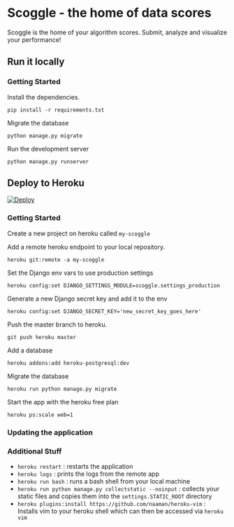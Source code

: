 # Scoggle - the home of data scores

Scoggle is the home of your algorithm scores. Submit, analyze and visualize your performance!

## Run it locally

### Getting Started

Install the dependencies.

```
pip install -r requirements.txt
```

Migrate the database

```
python manage.py migrate
```

Run the development server

```
python manage.py runserver
```

## Deploy to Heroku

[![Deploy](https://www.herokucdn.com/deploy/button.png)](https://heroku.com/deploy)

### Getting Started

Create a new project on heroku called `my-scoggle`

Add a remote heroku endpoint to your local repository.

```
heroku git:remote -a my-scoggle
```

Set the Django env vars to use production settings

```
heroku config:set DJANGO_SETTINGS_MODULE=scoggle.settings_production
```

Generate a new Django secret key and add it to the env

```
heroku config:set DJANGO_SECRET_KEY='new_secret_key_goes_here'
```

Push the master branch to heroku.

```
git push heroku master
```

Add a database

```
heroku addons:add heroku-postgresql:dev
```

Migrate the database

```
heroku run python manage.py migrate
```

Start the app with the heroku free plan

```
heroku ps:scale web=1
```

### Updating the application



### Additional Stuff

* `heroku restart` : restarts the application 
* `heroku logs` : prints the logs from the remote app
* `heroku run bash` : runs a bash shell from your local machine
* `heroku run python manage.py collectstatic --noinput` : collects your static files and copies them into the `settings.STATIC_ROOT` directory
* `heroku plugins:install https://github.com/naaman/heroku-vim` : Installs vim to your heroku shell which can then be accessed via `heroku vim`
